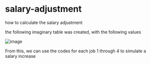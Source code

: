 # salary-adjustment
how to calculate the salary adjustment 

the following imaginary table was created, with the following values

![image](https://user-images.githubusercontent.com/43353219/170560439-d3acf5b5-014d-4fb3-85ed-ae9659b5a799.png)

From this, we can use the codes for each job 1 through 4 to simulate a salary increase
